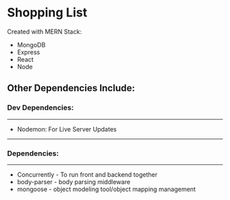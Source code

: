 # Shopping List
Created with MERN Stack:
* MongoDB
* Express
* React
* Node

## Other Dependencies Include:
### Dev Dependencies:
_____
* Nodemon: For Live Server Updates

____
### Dependencies:
____
* Concurrently - To run front and backend together
* body-parser - body parsing middleware
* mongoose - object modeling tool/object mapping management